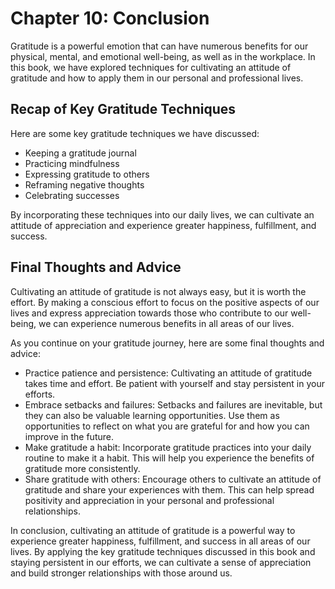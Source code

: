 Chapter 10: Conclusion
======================

Gratitude is a powerful emotion that can have numerous benefits for our physical, mental, and emotional well-being, as well as in the workplace. In this book, we have explored techniques for cultivating an attitude of gratitude and how to apply them in our personal and professional lives.

Recap of Key Gratitude Techniques
---------------------------------

Here are some key gratitude techniques we have discussed:

* Keeping a gratitude journal
* Practicing mindfulness
* Expressing gratitude to others
* Reframing negative thoughts
* Celebrating successes

By incorporating these techniques into our daily lives, we can cultivate an attitude of appreciation and experience greater happiness, fulfillment, and success.

Final Thoughts and Advice
-------------------------

Cultivating an attitude of gratitude is not always easy, but it is worth the effort. By making a conscious effort to focus on the positive aspects of our lives and express appreciation towards those who contribute to our well-being, we can experience numerous benefits in all areas of our lives.

As you continue on your gratitude journey, here are some final thoughts and advice:

* Practice patience and persistence: Cultivating an attitude of gratitude takes time and effort. Be patient with yourself and stay persistent in your efforts.
* Embrace setbacks and failures: Setbacks and failures are inevitable, but they can also be valuable learning opportunities. Use them as opportunities to reflect on what you are grateful for and how you can improve in the future.
* Make gratitude a habit: Incorporate gratitude practices into your daily routine to make it a habit. This will help you experience the benefits of gratitude more consistently.
* Share gratitude with others: Encourage others to cultivate an attitude of gratitude and share your experiences with them. This can help spread positivity and appreciation in your personal and professional relationships.

In conclusion, cultivating an attitude of gratitude is a powerful way to experience greater happiness, fulfillment, and success in all areas of our lives. By applying the key gratitude techniques discussed in this book and staying persistent in our efforts, we can cultivate a sense of appreciation and build stronger relationships with those around us.
